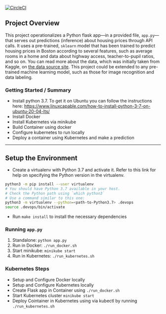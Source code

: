 [![CircleCI](https://dl.circleci.com/status-badge/img/gh/Shuayb1/Operationalize-a-Machine-Learning-Microservice-API/tree/main.svg?style=svg)](https://dl.circleci.com/status-badge/redirect/gh/Shuayb1/Operationalize-a-Machine-Learning-Microservice-API/tree/main)

## Project Overview

This project operationalizes a Python flask app—in a provided file, `app.py`—that serves out predictions (inference) about housing prices through API calls. It uses a pre-trained, `sklearn` model that has been trained to predict housing prices in Boston according to several features, such as average rooms in a home and data about highway access, teacher-to-pupil ratios, and so on. You can read more about the data, which was initially taken from Kaggle, on [the data source site](https://www.kaggle.com/c/boston-housing). This project could be extended to any pre-trained machine learning model, such as those for image recognition and data labeling.

### Getting Started / Summary

* Install python 3.7. To get it on Ubuntu you can follow the instructions here: 
  https://www.linuxcapable.com/how-to-install-python-3-7-on-ubuntu-20-04-lts/
* Install Docker 
* Install Kubernetes via minikube
* Build Container using docker
* Configure kubernetes to run locally
* Deploy a container using Kubernetes and make a prediction

---

## Setup the Environment

* Create a virtualenv with Python 3.7 and activate it. Refer to this link for help on specifying the Python version in the virtualenv. 
```bash
python3 -m pip install --user virtualenv
# You should have Python 3.7 available in your host. 
# Check the Python path using `which python3`
# Use a command similar to this one:
python3 -m virtualenv --python=<path-to-Python3.7> .devops
source .devops/bin/activate
```
* Run `make install` to install the necessary dependencies

### Running `app.py`

1. Standalone:  `python app.py`
2. Run in Docker:  `./run_docker.sh`
2. Start minikube:  `minikube start`
3. Run in Kubernetes:  `./run_kubernetes.sh`

### Kubernetes Steps

* Setup and Configure Docker locally
* Setup and Configure Kubernetes locally
* Create Flask app in Container using `./run_docker.sh`
* Start Kubernetes cluster `minikube start`
* Deploy Cointainer in Kubernetes using via kubectl by running `./run_kubernetes.sh`

